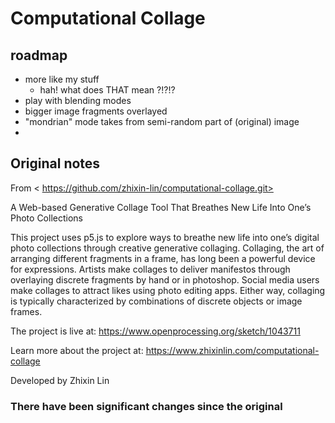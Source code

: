 # Computational Collage


## roadmap

- more like my stuff
  - hah! what does THAT mean ?!?!?
- play with blending modes
- bigger image fragments overlayed
- "mondrian" mode takes from semi-random part of (original) image
-   


## Original notes 

From < https://github.com/zhixin-lin/computational-collage.git>

A Web-based Generative Collage Tool That Breathes New Life Into One’s Photo Collections


This project uses p5.js to explore ways to breathe new life into one’s digital photo collections through creative generative collaging. Collaging, the art of arranging different fragments in a frame, has long been a powerful device for expressions. Artists make collages to deliver manifestos through overlaying discrete fragments by hand or in photoshop. Social media users make collages to attract likes using photo editing apps. Either way, collaging is typically characterized by combinations of discrete objects or image frames.


The project is live at: https://www.openprocessing.org/sketch/1043711

Learn more about the project at: https://www.zhixinlin.com/computational-collage

Developed by Zhixin Lin

### There have been significant changes since the original
